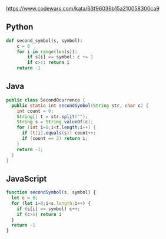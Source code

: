 https://www.codewars.com/kata/63f96036b15a210058300ca9

## Python
```python
def second_symbol(s, symbol):
    c = 0
    for i in range(len(s)):
        if s[i] == symbol: c += 1
        if c>1: return i
    return -1
```

## Java
```java
public class SecondOcurrence {
  public static int secondSymbol(String str, char c) {
    int count = 0;
    String[] t = str.split("");
    String s = String.valueOf(c);
    for (int i=0;i<t.length;i++) {
      if (t[i].equals(s)) count++;
      if (count == 2) return i;
    }
    return -1;
  }
}
```

## JavaScript
```js
function secondSymbol(s, symbol) {
  let c = 0;
  for (let i=0;i<s.length;i++) {
    if (s[i] == symbol) c++;
    if (c>1) return i
  }
  return -1
}
```
